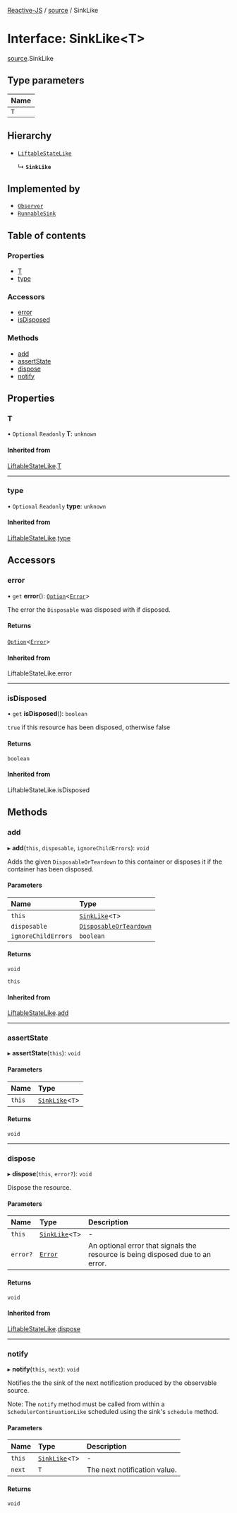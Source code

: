[Reactive-JS](../README.md) / [source](../modules/source.md) / SinkLike

# Interface: SinkLike<T\>

[source](../modules/source.md).SinkLike

## Type parameters

| Name |
| :------ |
| `T` |

## Hierarchy

- [`LiftableStateLike`](liftable.LiftableStateLike.md)

  ↳ **`SinkLike`**

## Implemented by

- [`Observer`](../classes/observer.Observer.md)
- [`RunnableSink`](../classes/runnableSink.RunnableSink.md)

## Table of contents

### Properties

- [T](source.SinkLike.md#t)
- [type](source.SinkLike.md#type)

### Accessors

- [error](source.SinkLike.md#error)
- [isDisposed](source.SinkLike.md#isdisposed)

### Methods

- [add](source.SinkLike.md#add)
- [assertState](source.SinkLike.md#assertstate)
- [dispose](source.SinkLike.md#dispose)
- [notify](source.SinkLike.md#notify)

## Properties

### T

• `Optional` `Readonly` **T**: `unknown`

#### Inherited from

[LiftableStateLike](liftable.LiftableStateLike.md).[T](liftable.LiftableStateLike.md#t)

___

### type

• `Optional` `Readonly` **type**: `unknown`

#### Inherited from

[LiftableStateLike](liftable.LiftableStateLike.md).[type](liftable.LiftableStateLike.md#type)

## Accessors

### error

• `get` **error**(): [`Option`](../modules/option.md#option)<[`Error`](disposable.Error.md)\>

The error the `Disposable` was disposed with if disposed.

#### Returns

[`Option`](../modules/option.md#option)<[`Error`](disposable.Error.md)\>

#### Inherited from

LiftableStateLike.error

___

### isDisposed

• `get` **isDisposed**(): `boolean`

`true` if this resource has been disposed, otherwise false

#### Returns

`boolean`

#### Inherited from

LiftableStateLike.isDisposed

## Methods

### add

▸ **add**(`this`, `disposable`, `ignoreChildErrors`): `void`

Adds the given `DisposableOrTeardown` to this container or disposes it if the container has been disposed.

#### Parameters

| Name | Type |
| :------ | :------ |
| `this` | [`SinkLike`](source.SinkLike.md)<`T`\> |
| `disposable` | [`DisposableOrTeardown`](../modules/disposable.md#disposableorteardown) |
| `ignoreChildErrors` | `boolean` |

#### Returns

`void`

`this`

#### Inherited from

[LiftableStateLike](liftable.LiftableStateLike.md).[add](liftable.LiftableStateLike.md#add)

___

### assertState

▸ **assertState**(`this`): `void`

#### Parameters

| Name | Type |
| :------ | :------ |
| `this` | [`SinkLike`](source.SinkLike.md)<`T`\> |

#### Returns

`void`

___

### dispose

▸ **dispose**(`this`, `error?`): `void`

Dispose the resource.

#### Parameters

| Name | Type | Description |
| :------ | :------ | :------ |
| `this` | [`SinkLike`](source.SinkLike.md)<`T`\> | - |
| `error?` | [`Error`](disposable.Error.md) | An optional error that signals the resource is being disposed due to an error. |

#### Returns

`void`

#### Inherited from

[LiftableStateLike](liftable.LiftableStateLike.md).[dispose](liftable.LiftableStateLike.md#dispose)

___

### notify

▸ **notify**(`this`, `next`): `void`

Notifies the the sink of the next notification produced by the observable source.

Note: The `notify` method must be called from within a `SchedulerContinuationLike`
scheduled using the sink's `schedule` method.

#### Parameters

| Name | Type | Description |
| :------ | :------ | :------ |
| `this` | [`SinkLike`](source.SinkLike.md)<`T`\> | - |
| `next` | `T` | The next notification value. |

#### Returns

`void`
